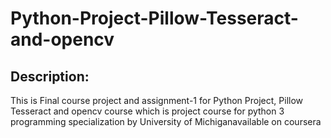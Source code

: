 # Python-Project-Pillow-Tesseract-and-opencv
## Description:
This is Final course project and assignment-1 for Python Project, Pillow Tesseract and opencv course which is project course for python 3 programming specialization by University of Michiganavailable on coursera
